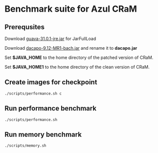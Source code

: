 # Benchmark suite for Azul CRaM

## Prerequsites

Download [guava-31.0.1-jre.jar](https://repo1.maven.org/maven2/com/google/guava/guava/31.0.1-jre/guava-31.0.1-jre.jar) for JarFullLoad

Download [dacapo-9.12-MR1-bach.jar](https://sourceforge.net/projects/dacapobench/files/9.12-bach-MR1/dacapo-9.12-MR1-bach.jar/download) and rename it to <b>dacapo.jar</b>


Set <b>$JAVA_HOME</b> to the home directory of the patched version of CRaM.

Set <b>$JAVA_HOME1</b> to the home directory of the clean version of CRaM.

## Create images for checkpoint
```console
./scripts/performance.sh c
```

## Run performance benchmark

```console
./scripts/performance.sh
```

## Run memory benchmark

```console
./scripts/memory.sh
```
